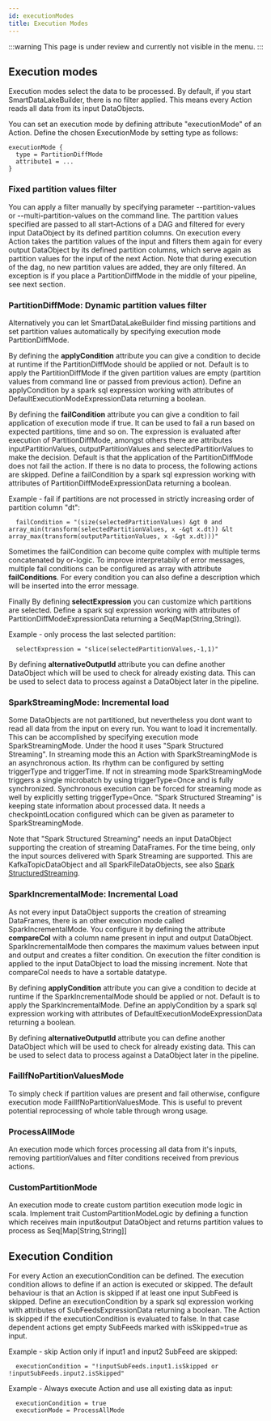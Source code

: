 ```yaml
---
id: executionModes
title: Execution Modes
---
```


:::warning
This page is under review and currently not visible in the menu.
:::

## Execution modes
Execution modes select the data to be processed. By default, if you start SmartDataLakeBuilder, there is no filter applied. This means every Action reads all data from its input DataObjects.

You can set an execution mode by defining attribute "executionMode" of an Action. Define the chosen ExecutionMode by setting type as follows:
```
executionMode {
  type = PartitionDiffMode
  attribute1 = ...
}
```

### Fixed partition values filter
You can apply a filter manually by specifying parameter --partition-values or --multi-partition-values on the command line. The partition values specified are passed to all start-Actions of a DAG and filtered for every input DataObject by its defined partition columns.
On execution every Action takes the partition values of the input and filters them again for every output DataObject by its defined partition columns, which serve again as partition values for the input of the next Action.
Note that during execution of the dag, no new partition values are added, they are only filtered. An exception is if you place a PartitionDiffMode in the middle of your pipeline, see next section.

### PartitionDiffMode: Dynamic partition values filter
Alternatively you can let SmartDataLakeBuilder find missing partitions and set partition values automatically by specifying execution mode PartitionDiffMode.

By defining the **applyCondition** attribute you can give a condition to decide at runtime if the PartitionDiffMode should be applied or not.
Default is to apply the PartitionDiffMode if the given partition values are empty (partition values from command line or passed from previous action).
Define an applyCondition by a spark sql expression working with attributes of DefaultExecutionModeExpressionData returning a boolean.

By defining the **failCondition** attribute you can give a condition to fail application of execution mode if true.
It can be used to fail a run based on expected partitions, time and so on.
The expression is evaluated after execution of PartitionDiffMode, amongst others there are attributes inputPartitionValues, outputPartitionValues and selectedPartitionValues to make the decision.
Default is that the application of the PartitionDiffMode does not fail the action. If there is no data to process, the following actions are skipped.
Define a failCondition by a spark sql expression working with attributes of PartitionDiffModeExpressionData returning a boolean.

Example - fail if partitions are not processed in strictly increasing order of partition column "dt":
```
  failCondition = "(size(selectedPartitionValues) &gt 0 and array_min(transform(selectedPartitionValues, x -&gt x.dt)) &lt array_max(transform(outputPartitionValues, x -&gt x.dt)))"
```

Sometimes the failCondition can become quite complex with multiple terms concatenated by or-logic.
To improve interpretabily of error messages, multiple fail conditions can be configured as array with attribute **failConditions**. For every condition you can also define a description which will be inserted into the error message.

Finally By defining **selectExpression** you can customize which partitions are selected.
Define a spark sql expression working with attributes of PartitionDiffModeExpressionData returning a Seq(Map(String,String)).

Example - only process the last selected partition:
```
  selectExpression = "slice(selectedPartitionValues,-1,1)"
```

By defining **alternativeOutputId** attribute you can define another DataObject which will be used to check for already existing data.
This can be used to select data to process against a DataObject later in the pipeline.

### SparkStreamingMode: Incremental load
Some DataObjects are not partitioned, but nevertheless you dont want to read all data from the input on every run. You want to load it incrementally.
This can be accomplished by specifying execution mode SparkStreamingMode. Under the hood it uses "Spark Structured Streaming".
In streaming mode this an Action with SparkStreamingMode is an asynchronous action. Its rhythm can be configured by setting triggerType and triggerTime.
If not in streaming mode SparkStreamingMode triggers a single microbatch by using triggerType=Once and is fully synchronized. Synchronous execution can be forced for streaming mode as well by explicitly setting triggerType=Once.
"Spark Structured Streaming" is keeping state information about processed data. It needs a checkpointLocation configured which can be given as parameter to SparkStreamingMode.

Note that "Spark Structured Streaming" needs an input DataObject supporting the creation of streaming DataFrames.
For the time being, only the input sources delivered with Spark Streaming are supported.
This are KafkaTopicDataObject and all SparkFileDataObjects, see also [Spark StructuredStreaming](https://spark.apache.org/docs/latest/structured-streaming-programming-guide.html#creating-streaming-dataframes-and-streaming-datasets).

### SparkIncrementalMode: Incremental Load
As not every input DataObject supports the creation of streaming DataFrames, there is an other execution mode called SparkIncrementalMode.
You configure it by defining the attribute **compareCol** with a column name present in input and output DataObject.
SparkIncrementalMode then compares the maximum values between input and output and creates a filter condition.
On execution the filter condition is applied to the input DataObject to load the missing increment.
Note that compareCol needs to have a sortable datatype.

By defining **applyCondition** attribute you can give a condition to decide at runtime if the SparkIncrementalMode should be applied or not.
Default is to apply the SparkIncrementalMode. Define an applyCondition by a spark sql expression working with attributes of DefaultExecutionModeExpressionData returning a boolean.

By defining **alternativeOutputId** attribute you can define another DataObject which will be used to check for already existing data.
This can be used to select data to process against a DataObject later in the pipeline.

### FailIfNoPartitionValuesMode
To simply check if partition values are present and fail otherwise, configure execution mode FailIfNoPartitionValuesMode.
This is useful to prevent potential reprocessing of whole table through wrong usage.

### ProcessAllMode
An execution mode which forces processing all data from it's inputs, removing partitionValues and filter conditions received from previous actions.

### CustomPartitionMode
An execution mode to create custom partition execution mode logic in scala.
Implement trait CustomPartitionModeLogic by defining a function which receives main input&output DataObject and returns partition values to process as Seq[Map[String,String]\]

## Execution Condition
For every Action an executionCondition can be defined. The execution condition allows to define if an action is executed or skipped. The default behaviour is that an Action is skipped if at least one input SubFeed is skipped.
Define an executionCondition by a spark sql expression working with attributes of SubFeedsExpressionData returning a boolean.
The Action is skipped if the executionCondition is evaluated to false. In that case dependent actions get empty SubFeeds marked with isSkipped=true as input.

Example - skip Action only if input1 and input2 SubFeed are skipped:
```
  executionCondition = "!inputSubFeeds.input1.isSkipped or !inputSubFeeds.input2.isSkipped"
```

Example - Always execute Action and use all existing data as input:
```
  executionCondition = true
  executionMode = ProcessAllMode
```
